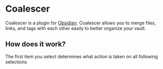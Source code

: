 # Coalescer
Coalescer is a plugin for [Obsidian](https://obsidian.md). Coalescer allows you to merge files, links, and tags with each other easily to better organize your vault.

## How does it work?
The first item you select determines what action is taken on all following selections
